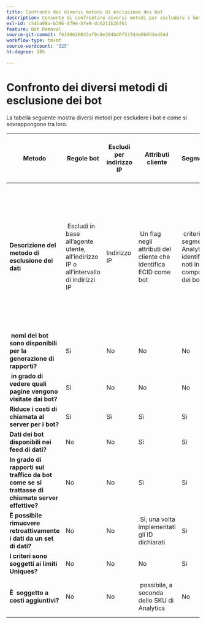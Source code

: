 ```yaml
---
title: Confronto dei diversi metodi di esclusione dei bot
description: Consente di confrontare diversi metodi per escludere i bot.
exl-id: c54ba98a-b396-479e-bfe8-dc6211b26f61
feature: Bot Removal
source-git-commit: f6199620033af9c8e304bd0f537d4e0b052ed64d
workflow-type: tm+mt
source-wordcount: '325'
ht-degree: 18%

---
```


# Confronto dei diversi metodi di esclusione dei bot

La tabella seguente mostra diversi metodi per escludere i bot e come si sovrappongono tra loro.

| Metodo | Regole bot | Escludi per indirizzo IP | Attributi cliente | Segmentazione | Punteggio di terze parti + Segmentazione | Elimina le chiamate server &#x200B; &#x200B; per i bot in fase di esecuzione | Regola VISTA del database personalizzato |
| --- | --- | --- | --- | --- | --- | --- | --- |
| **Descrizione del metodo di esclusione dei dati** | &#x200B; Escludi in base all’agente utente, all’indirizzo IP o all’intervallo di indirizzi IP | Indirizzo IP | &#x200B; Un flag negli attributi del cliente che identifica ECID come bot | &#x200B; criteri in un segmento di Analytics che identifica i bot noti in base al comportamento dei bot | &#x200B; Una terza parte, come [Perimetro X](https://www.perimeterx.com) o [Akamai Bot Manager](https://www.akamai.com/us/en/products/security/bot-manager.jsp) assegna a ogni pagina un punteggio sulla probabilità che si tratti di un bot. Il punteggio viene inviato in Analytics e i segmenti possono essere utilizzati per filtrare i dati in base al punteggio. | &#x200B; logica lato client impedisce l’esecuzione della chiamata al server Analytics per i bot. | &#x200B; Una regola VISTA sposterà il traffico dai bot che soddisfano determinati criteri a una suite di rapporti separata. |
| **&#x200B; nomi dei bot sono disponibili per la generazione di rapporti?** | Sì | No | No | No | No | No | Sì |
| **&#x200B; in grado di vedere quali pagine vengono visitate dai bot?** | Sì | No | No | No | Sì | No | Sì |
| &#x200B;**Riduce i costi di chiamata al server per i bot?** | Sì | Sì | Sì | Sì | Sì | No | Sì |
| **Dati dei bot disponibili nei feed di dati?** | No | No | Sì | Sì | Sì | No | Sì |
| **In grado di &#x200B; rapporti sul traffico da bot come se si trattasse di chiamate server effettive?** | No | No | Sì | Sì | Sì | No | No |
| **È possibile rimuovere retroattivamente i dati da un set di dati?** | No | No | &#x200B; Sì, una volta implementati gli ID dichiarati | Sì | Sì, una volta implementati i punteggi | No | No |
| **I criteri sono soggetti ai limiti Uniques?** | No | No | No | Sì | No | No | No |
| **È &#x200B; soggetto a costi aggiuntivi?** | No | No | &#x200B; possibile, a seconda dello SKU di Analytics | No | Sì | No | &#x200B; Sì - costo per implementare e mantenere una regola VISTA |
